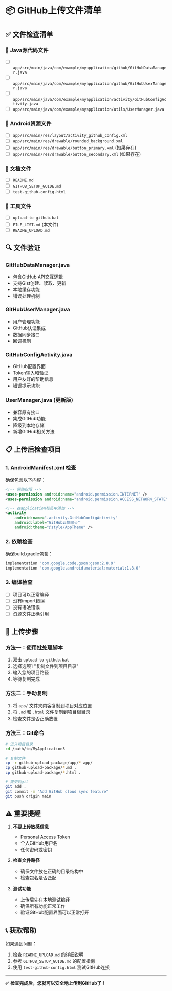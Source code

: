 # 📦 GitHub上传文件清单

## ✅ 文件检查清单

### 📁 Java源代码文件
- [ ] `app/src/main/java/com/example/myapplication/github/GitHubDataManager.java`
- [ ] `app/src/main/java/com/example/myapplication/github/GitHubUserManager.java`
- [ ] `app/src/main/java/com/example/myapplication/activity/GitHubConfigActivity.java`
- [ ] `app/src/main/java/com/example/myapplication/utils/UserManager.java`

### 📁 Android资源文件
- [ ] `app/src/main/res/layout/activity_github_config.xml`
- [ ] `app/src/main/res/drawable/rounded_background.xml`
- [ ] `app/src/main/res/drawable/button_primary.xml` (如果存在)
- [ ] `app/src/main/res/drawable/button_secondary.xml` (如果存在)

### 📁 文档文件
- [ ] `README.md`
- [ ] `GITHUB_SETUP_GUIDE.md`
- [ ] `test-github-config.html`

### 📁 工具文件
- [ ] `upload-to-github.bat`
- [ ] `FILE_LIST.md` (本文件)
- [ ] `README_UPLOAD.md`

## 🔍 文件验证

### GitHubDataManager.java
- 包含GitHub API交互逻辑
- 支持Gist创建、读取、更新
- 本地缓存功能
- 错误处理机制

### GitHubUserManager.java
- 用户管理功能
- GitHub认证集成
- 数据同步接口
- 回调机制

### GitHubConfigActivity.java
- GitHub配置界面
- Token输入和验证
- 用户友好的帮助信息
- 错误提示功能

### UserManager.java (更新版)
- 兼容原有接口
- 集成GitHub功能
- 降级到本地存储
- 新增GitHub相关方法

## 📋 上传后检查项目

### 1. AndroidManifest.xml 检查
确保包含以下内容：

```xml
<!-- 网络权限 -->
<uses-permission android:name="android.permission.INTERNET" />
<uses-permission android:name="android.permission.ACCESS_NETWORK_STATE" />

<!-- 在application标签中添加 -->
<activity
    android:name=".activity.GitHubConfigActivity"
    android:label="GitHub云端同步"
    android:theme="@style/AppTheme" />
```

### 2. 依赖检查
确保build.gradle包含：

```gradle
implementation 'com.google.code.gson:gson:2.8.9'
implementation 'com.google.android.material:material:1.8.0'
```

### 3. 编译检查
- [ ] 项目可以正常编译
- [ ] 没有import错误
- [ ] 没有语法错误
- [ ] 资源文件正确引用

## 🚀 上传步骤

### 方法一：使用批处理脚本
1. 双击 `upload-to-github.bat`
2. 选择选项1 "复制文件到项目目录"
3. 输入您的项目路径
4. 等待复制完成

### 方法二：手动复制
1. 将 `app/` 文件夹内容复制到项目对应位置
2. 将 `.md` 和 `.html` 文件复制到项目根目录
3. 检查文件是否正确放置

### 方法三：Git命令
```bash
# 进入项目目录
cd /path/to/MyApplication3

# 复制文件
cp -r github-upload-package/app/* app/
cp github-upload-package/*.md .
cp github-upload-package/*.html .

# 提交到git
git add .
git commit -m "Add GitHub cloud sync feature"
git push origin main
```

## ⚠️ 重要提醒

1. **不要上传敏感信息**
   - Personal Access Token
   - 个人GitHub用户名
   - 任何密码或密钥

2. **检查文件路径**
   - 确保文件放在正确的目录结构中
   - 检查包名是否匹配

3. **测试功能**
   - 上传后先在本地测试编译
   - 确保所有功能正常工作
   - 验证GitHub配置界面可以正常打开

## 📞 获取帮助

如果遇到问题：
1. 检查 `README_UPLOAD.md` 的详细说明
2. 参考 `GITHUB_SETUP_GUIDE.md` 的配置指南
3. 使用 `test-github-config.html` 测试GitHub连接

---

**✅ 检查完成后，您就可以安全地上传到GitHub了！**
